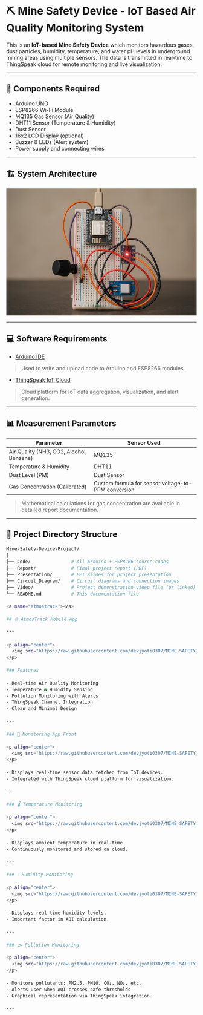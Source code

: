 # ⛏️ Mine Safety Device - IoT Based Air Quality Monitoring System

This is an **IoT-based Mine Safety Device** which monitors hazardous gases, dust particles, humidity, temperature, and water pH levels in underground mining areas using multiple sensors. The data is transmitted in real-time to ThingSpeak cloud for remote monitoring and live visualization.

---

## 🔧 Components Required

- Arduino UNO
- ESP8266 Wi-Fi Module
- MQ135 Gas Sensor (Air Quality)
- DHT11 Sensor (Temperature & Humidity)
- Dust Sensor
- 16x2 LCD Display (optional)
- Buzzer & LEDs (Alert system)
- Power supply and connecting wires

---

## 🏗️ System Architecture

![System Architecture](https://raw.githubusercontent.com/devjyoti0307/MINE-SAFETY_DEVICE/main/Images%20of%20Circuit%20Digram%20and%20others/pic7.jpg)


---

## 💻 Software Requirements

- [Arduino IDE](https://www.arduino.cc/)
> Used to write and upload code to Arduino and ESP8266 modules.

- [ThingSpeak IoT Cloud](https://thingspeak.com/)
> Cloud platform for IoT data aggregation, visualization, and alert generation.

---

## 📊 Measurement Parameters

| Parameter | Sensor Used |
| ---------- | ------------ |
| Air Quality (NH3, CO2, Alcohol, Benzene) | MQ135 |
| Temperature & Humidity | DHT11 |
| Dust Level (PM) | Dust Sensor |
| Gas Concentration (Calibrated) | Custom formula for sensor voltage-to-PPM conversion |

> Mathematical calculations for gas concentration are available in detailed report documentation.

---

## 📂 Project Directory Structure

```bash
Mine-Safety-Device-Project/
│
├── Code/               # All Arduino + ESP8266 source codes
├── Report/             # Final project report (PDF)
├── Presentation/       # PPT slides for project presentation
├── Circuit_Diagram/    # Circuit diagrams and connection images
├── Video/              # Project demonstration video file (or linked)
└── README.md           # This documentation file

<a name="atmostrack"></a>

## 🌐 AtmosTrack Mobile App

***

<p align="center">
  <img src="https://raw.githubusercontent.com/devjyoti0307/MINE-SAFETY_DEVICE/main/AtmosTrack_App/image_atmos.jpg" width="300" height="300" alt="AtmosTrack App Logo"/>
</p>

### Features

- Real-time Air Quality Monitoring
- Temperature & Humidity Sensing
- Pollution Monitoring with Alerts
- ThingSpeak Channel Integration
- Clean and Minimal Design

---

### 🔎 Monitoring App Front

<p align="center">
  <img src="https://raw.githubusercontent.com/devjyoti0307/MINE-SAFETY_DEVICE/main/AtmosTrack_App/image_thingSpeak_Channels.jpg" width="400" height="400" alt="App Front Monitoring"/>
</p>

- Displays real-time sensor data fetched from IoT devices.
- Integrated with ThingSpeak cloud platform for visualization.

---

### 🌡️ Temperature Monitoring

<p align="center">
  <img src="https://raw.githubusercontent.com/devjyoti0307/MINE-SAFETY_DEVICE/main/AtmosTrack_App/temperature_image.jpg" width="400" height="400" alt="Temperature Monitoring"/>
</p>

- Displays ambient temperature in real-time.
- Continuously monitored and stored on cloud.

---

### 💧 Humidity Monitoring

<p align="center">
  <img src="https://raw.githubusercontent.com/devjyoti0307/MINE-SAFETY_DEVICE/main/AtmosTrack_App/humidity_images.jpg" width="400" height="400" alt="Humidity Monitoring"/>
</p>

- Displays real-time humidity levels.
- Important factor in AQI calculation.

---

### 🌫️ Pollution Monitoring

<p align="center">
  <img src="https://raw.githubusercontent.com/devjyoti0307/MINE-SAFETY_DEVICE/main/AtmosTrack_App/pollution_images.jpg" width="400" height="400" alt="Pollution Monitoring"/>
</p>

- Monitors pollutants: PM2.5, PM10, CO₂, NO₂, etc.
- Alerts user when AQI crosses safe thresholds.
- Graphical representation via ThingSpeak integration.

---




